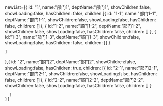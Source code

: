 <Tree multiple={false} list={} selectId={newList} onSelect={function(x){console.log(x)}}/>
newList=[{
    id: "1",
    name:"部门1",
    deptName:"部门1",
    showChildren:false,
    showLoading:false,
    hasChildren: false,
    children:[{
        id: "1-1",
        name:"部门1-1",
        deptName:"部门1-1",
        showChildren:false,
        showLoading:false,
        hasChildren: false,
        children: []
      },
      {
        id:"1-2",
        name:"部门1-2",
        deptName:"部门1-2",
        showChildren:false,
        showLoading:false,
        hasChildren: false,
        children: []
        },
      {
        id:"1-3",
        name:"部门1-3",
        deptName:"部门1-3",
        showChildren:false,
        showLoading:false,
        hasChildren: false,
        children: []
      }

    ]
  },{
      id: "2",
      name:"部门2",
      deptName:"部门2",
      showChildren:false,
      showLoading:false,
      hasChildren: true,
      children: [{
          id: "2-1",
          name:"部门2-1",
          deptName:"部门2-1",
          showChildren:false,
          showLoading:false,
          hasChildren: false,
          children: []
        },
        {
            id:"2-2",
            name:"部门2-2",
            deptName:"部门2-2",
            showChildren:false,
            showLoading:false,
            hasChildren: false,
            children: []
          }

      ]
    }]
